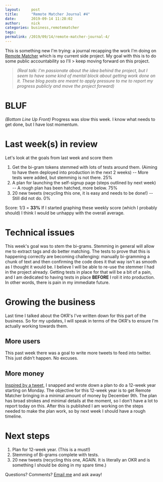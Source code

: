 ```yaml
---
layout:     post
title:      "Remote Matcher Journal #4"
date:       2019-09-14 11:28:02
author:     nick
categories: business,remotematcher
tags:  
permalink: /2019/09/14/remote-matcher-journal-4/
---
```

This is something new I'm trying: a journal recapping the work I'm doing on [Remote Matcher](https://remotematcher.com) which is my current side project. My goal with this is to do some public accountability so I'll > keep moving forward on this project. 

> _(Real talk: I'm passionate about the idea behind the project, but I seem to have some kind of mental block about getting work done on it. These blog posts are meant to apply pressure to me to report my progress publicly and move the project forward)_

# BLUF

_(Bottom Line Up Front)_ Progress was slow this week. I know what needs to get done, but I have lost momentum. 

# Last week(s) in review

Let's look at the goals from last week and score them 

  1. Get the bi-gram tokens stemmed with lots of tests around them. (Aiming to have them deployed into production in the next 2 weeks) -- More tests were added, but stemming is not there. 25%
  2. A plan for launching the self-signup page (steps outlined by next week) -- A rough plan has been hatched, more below. 75%
  3. 20 new tweets (recycling this one, it is easy and needs to be done!) -- Still did not do. 0%

Score: 1/3 = **33%** If I started graphing these weekly score (which I probably should) I think I would be unhappy with the overall average. 

# Technical issues

This week's goal was to stem the bi-grams. Stemming in general will allow me to extract tags and do better matching. The tests to prove that this is happening correctly are becoming challenging: manually bi-gramming a chunk of text and then confirming the code does it that way isn't as smooth as I thought it would be. I believe I will be able to re-use the stemmer I had in the project already. Getting tests in place for that will be a bit of a pain, and I am dedicated to having tests in place **BEFORE** I roll it into production. In other words, there is pain in my immediate future. 

# Growing the business

Last time I talked about the OKR's I've written down for this part of the business. So for my updates, I will speak in terms of the OKR's to ensure I'm actually working towards them. 

## More users

This past week there was a goal to write more tweets to feed into twitter. This just didn't happen. No excuses. 

## More money

[Inspired by a tweet](https://twitter.com/mellowbeing/status/1172490573737070592), I snapped and wrote down a plan to do a 12-week year starting on Monday. The objective for this 12-week year is to get Remote Matcher bringing in a minimal amount of money by December 9th. The plan has broad strokes and minimal details at the moment, so I don't have a lot to report today on this. After this is published I am working on the steps needed to make the plan work, so by next week I should have a rough timeline. 

# Next steps

  1. Plan for 12-week year. (This is a must!)
  2. Stemming of Bi-grams complete with tests.
  3. 20 new tweets (recycling this one, AGAIN. It is literally an OKR and is something I should be doing in my spare time.)

Questions? Comments? [Email me](mailto:nick@ironboundsoftware.com) and ask away!
